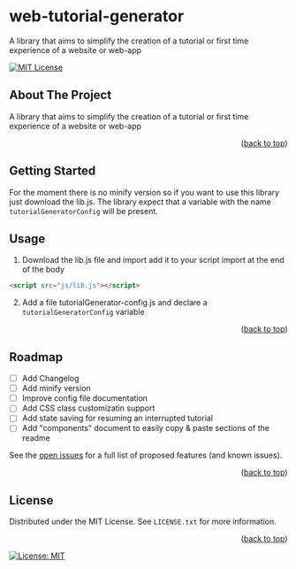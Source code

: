 # web-tutorial-generator
A library that aims to simplify the creation of a tutorial or first time experience of a website or web-app
<!-- Improved compatibility of back to top link: See: https://github.com/othneildrew/Best-README-Template/pull/73 -->
<a name="readme-top"></a>
[![MIT License][license-shield]][license-url]


<!-- TABLE OF CONTENTS -->


<!-- ABOUT THE PROJECT -->
## About The Project

A library that aims to simplify the creation of a tutorial or first time experience of a website or web-app

<p align="right">(<a href="#readme-top">back to top</a>)</p>



<!-- GETTING STARTED -->
## Getting Started

For the moment there is no minify version so if you want to use this library just download the lib.js.
The library expect that a variable with the name ```tutorialGeneratorConfig``` will be present.

<!-- USAGE EXAMPLES -->
## Usage

1. Download the lib.js file and import add it to your script import at the end of the body
```html
<script src="js/lib.js"></script>
```
2. Add a file tutorialGenerator-config.js and declare a ```tutorialGeneratorConfig``` variable

<p align="right">(<a href="#readme-top">back to top</a>)</p>



<!-- ROADMAP -->
## Roadmap

- [ ] Add Changelog
- [ ] Add minify version
- [ ] Improve config file documentation
- [ ] Add CSS class customizatin support
- [ ] Add state saving for resuming an interrupted tutorial
- [ ] Add "components" document to easily copy & paste sections of the readme

See the [open issues](https://github.com/jincio92/web-tutorial-generator/issues) for a full list of proposed features (and known issues).

<p align="right">(<a href="#readme-top">back to top</a>)</p>


<!-- LICENSE -->
## License

Distributed under the MIT License. See `LICENSE.txt` for more information.

<p align="right">(<a href="#readme-top">back to top</a>)</p>


[![License: MIT](https://img.shields.io/badge/License-MIT-green.svg)](https://opensource.org/licenses/MIT)
<!-- MARKDOWN LINKS & IMAGES -->
<!-- https://www.markdownguide.org/basic-syntax/#reference-style-links -->
[license-shield]: https://img.shields.io/badge/License-MIT-green.svg
[license-url]: https://opensource.org/licenses/MIT
